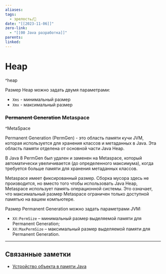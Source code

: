```yaml
---
aliases: 
tags:
  - зрелость/🌱
date: "[[2023-11-06]]"
zero-link:
  - "[[00 Java разработка]]"
parents: 
linked:
---
```

#  Heap
^heap


Размер Heap можно задать двумя параметрами:
- `Xms` - минимальный размер
- `Xmx` - максимальный размер

### ~~Permanent Generation~~ Metaspace
^MetaSpace

Permanent Generation (PermGen) - это область памяти кучи JVM, которая используется для хранения классов и метаданных в Java. Эта область памяти отделена от основной части Java Heap.

В Java 8 PermGen был удален и заменен на Metaspace, который автоматически увеличивается (до определенного максимума), когда требуется больше памяти для хранения метаданных классов.

Metaspace имеет фиксированный размер. Сборка мусора здесь не производится, но вместо того чтобы использовать Java Heap, Metaspace использует память операционной системы. Это означает, что максимальный размер Metaspace ограничен только доступной памятью на вашем компьютере.

Размер Permanent Generation можно задать параметрами JVM:
- `XX:PermSize` – минимальный размер выделяемой памяти для Permanent Generation;
- `XX:MaxPermSize` – максимальный размер выделяемой памяти для Permanent Generation.



***
## Связанные заметки
- [Устройство объекта в памяти Java](Устройство%20объекта%20в%20памяти%20Java.md)